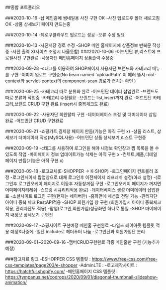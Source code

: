 ##종합 포트폴리오

###2020-10-16
-샵 메인홈에 썸네일용 사진 구현 OK
-사진 업로드후 폴더 새로고침 OK
-상품 상세보기 페이지 만드는중 

###2020-10-14
-헤로쿠클라우드 업로드는 성공
-오류 수정 필요

###2020-10-13
-사진저장 경로 수정
-SHOP 메인 홈페이지에 상품정보 반복문 작성중
-사진 출력 X(사이즈 조정시 나올듯함)
###2020-10-06
-어드민단 뷰,리스트에 프로필사진 구현완료
-사용자단 메인홈페이지 상품출력 수정중 

###2020-09-28
-c태그를 이용하여 SHOP페이지 사용자단 브랜드와 카테고리 메뉴를 구현
-이미지 업로드 구현중(No bean named 'uploadPath' 이 에러 뜰시 root-context와 servlet-context의 component-scan 경로가 겹치는 확인 )

###2020-09-25
-카테고리 따로 분류화 완료
-어드민단 데이터 삽입완료
-브랜드도 따로 분류화 작업중
-카테고리 수정필요
-브랜드는 list,insert까지 완료
-어드민단 카테고리,브랜드 CRUD 구현 완료 (insert시 중복체크도 완료)

###2020-09-22
-사용자단 회원탈퇴 구현
-데이터베이스 조정 및 더미데이터 삽입 완료
-어드민단 CRUD 구현완료 

###2020-09-21
-쇼핑카트,결제창 페이지 만듬(기능은 아직 구현 x)
-상품 리스트, 상세보기 더미데이터 작성(MySQL사용)
-어드민단 상품 상세보기,리스트 구현중 

###2020-09-19
-c태그를 사용하여 로그인을 해야 내정보 확인창과 찜 목록을  볼 수 있도록 작업
-마이페이지 정보 업데이트가능 삭제는 아직 구현 x
-컨텍트,제품,디테일 페이지 만듬(기능은 아직 구현 x)

###2020-09-18
-로고교체(E-SHOPPER -> K-SHOP)
-로그인페이지 컨트롤러 조정
-로그인페이지 팝업창으로 대체 로그인후 이전페이지 리프레쉬 설정(아래 설명)
-(로그인후 로그인오케이 페이지로 이동후 자동창꺼짐 구현
-로그인오케이 페이지가 꺼지면 어미페이지리레쉬
-스프링 시큐리티적용 완료) 
-데이터베이스 생성 더미데이터 삽입완료
-소셜사이트 로그인 구현(현재는 네이버만)
-홈화면에 세션값 전달 가능
-관리자단 아이디 중복 체크 RestAPI적용
-SHOP 회원가입 창 구현 (회원가입시 아이디 중복체크 적용, 관리자단도 적용)
-팝업(로그인,회원가입)성공화면 하나로 통일
-SHOP 마이페이지 내정보 상세보기 구현전


###2020-09-17
-쇼핑사이트 구현예정 메인홈 구현완료
-타일즈 레이아웃 템플릿 적용 예정X나중에
-일단 include로 헤더푸터 나눔
-로그인단과 회원가입단 분리

###2020-09-01~2020-09-16
-멤버CRUD구현완료 각종 메인홈만 구현 (기능추가예정)

###참고자료 링크
-ESHOPPER CSS 템플릿 : https://www.free-css.com/free-css-templates/page203/e-shopper
-AdminLTE :
-로고제작사이트 : https://hatchful.shopify.com/
-메인홈페이지 CSS 템플릿 : https://tympanus.net/codrops/2020/09/01/diagonal-thumbnail-slideshow-animation/
